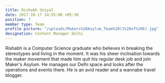 ```yaml
---
title: Rishabh Uniyal
date: 2017-10-17 14:55:00 +05:30
position: 7
member type: Team
profile picture: "/uploads/Makers%20Asylum_Team%20(1%20of%206).jpg"
designation: Content Manager Delhi
---
```


Rishabh is a Computer Science graduate who believes in breaking the stereotypes and living in the moment. It was his sheer inclination towards the maker movement that made him quit his regular desk job and join Maker's Asylum. He manages our Delhi space and looks after the operations and events there. He is an avid reader and a wannabe travel blogger.
